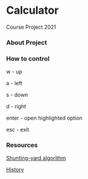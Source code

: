 # Calculator
Course Project 2021

### About Project

### How to control

w - up

a - left

s - down

d - right

enter - open highlighted option

esc - exit


### Resources

[Shunting-yard algorithm](https://en.wikipedia.org/wiki/Shunting-yard_algorithm)

[History](https://en.wikipedia.org/wiki/Calculator#History)
